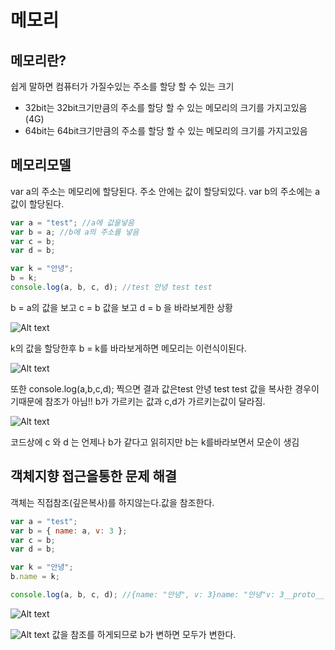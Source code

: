 # 메모리

## 메모리란?

쉽게 말하면 컴퓨터가 가질수있는 주소를 할당 할 수 있는 크기

- 32bit는 32bit크기만큼의 주소를 할당 할 수 있는 메모리의 크기를 가지고있음(4G)
- 64bit는 64bit크기만큼의 주소를 할당 할 수 있는 메모리의 크기를 가지고있음

## 메모리모델

var a의 주소는 메모리에 할당된다. 주소 안에는 값이 할당되있다.
var b의 주소에는 a값이 할당된다.

```javascript
var a = "test"; //a에 값을넣음
var b = a; //b에 a의 주소를 넣음
var c = b;
var d = b;

var k = "안녕";
b = k;
console.log(a, b, c, d); //test 안녕 test test
```

b = a의 값을 보고 c = b 값을 보고 d = b 을 바라보게한 상황

![Alt text](https://cdn-images-1.medium.com/max/1600/1*i9nTlOSPH3q-sCd5-WHg-g.pnghttps://www.notion.so/image/https%3A%2F%2Fs3-us-west-2.amazonaws.com%2Fsecure.notion-static.com%2F5a068ab8-93f6-4668-af5d-2671dbd815f9%2F_2.png?width=1290)

k의 값을 할당한후 b = k를 바라보게하면 메모리는 이런식이된다.

![Alt text](https://www.notion.so/image/https%3A%2F%2Fs3-us-west-2.amazonaws.com%2Fsecure.notion-static.com%2Ff48bb163-08d4-4edf-bf3d-aecfb8eb69e7%2F_1.png?width=1290)

또한 console.log(a,b,c,d); 찍으면 결과 값은test 안녕 test test
값을 복사한 경우이기때문에 참조가 아님!! b가 가르키는 값과 c,d가 가르키는값이 달라짐.

![Alt text](https://www.notion.so/image/https%3A%2F%2Fs3-us-west-2.amazonaws.com%2Fsecure.notion-static.com%2F079fb8c8-deb6-4c46-a1b1-334da51f6ecc%2F_3.png?width=1290)

코드상에 c 와 d 는 언제나 b가 같다고 읽히지만 b는 k를바라보면서 모순이 생김

## 객체지향 접근을통한 문제 해결

객체는 직접참조(깊은복사)를 하지않는다.값을 참조한다.

```javascript
var a = "test";
var b = { name: a, v: 3 };
var c = b;
var d = b;

var k = "안녕";
b.name = k;

console.log(a, b, c, d); //{name: "안녕", v: 3}name: "안녕"v: 3__proto__: Object {name: "안녕", v: 3} {name: "안녕", v: 3}
```

![Alt text](https://www.notion.so/image/https%3A%2F%2Fs3-us-west-2.amazonaws.com%2Fsecure.notion-static.com%2Fce7db21d-07a2-4f30-b151-a4d4ae54d92b%2F_4.png?width=1280)

![Alt text](https://www.notion.so/image/https%3A%2F%2Fs3-us-west-2.amazonaws.com%2Fsecure.notion-static.com%2F640fd985-66d7-4b26-872b-0e636d557813%2F_5.png?width=1290)
값을 참조를 하게되므로 b가 변하면 모두가 변한다.
